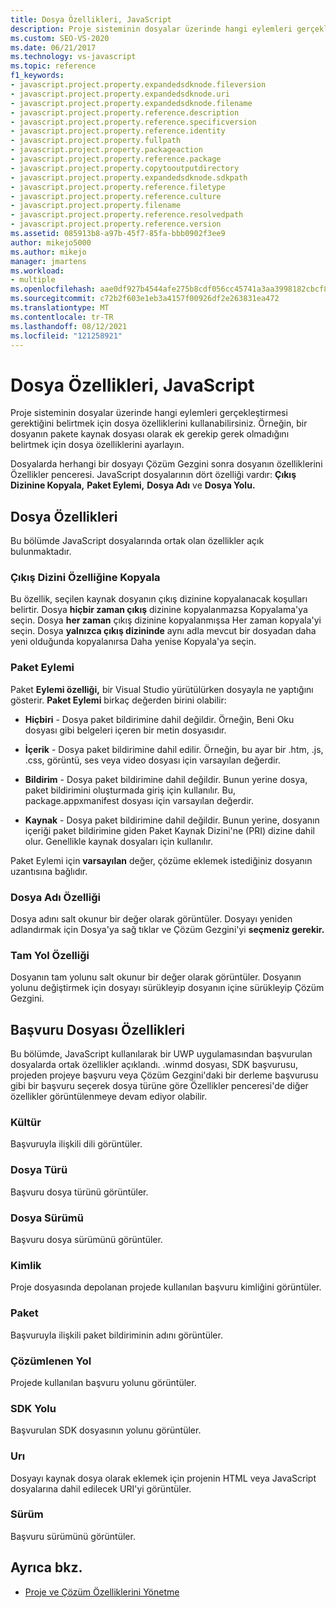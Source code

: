 ```yaml
---
title: Dosya Özellikleri, JavaScript
description: Proje sisteminin dosyalar üzerinde hangi eylemleri gerçekleştirmesi gerektiğini belirtmek için dosya özelliklerini kullanmayı öğrenin.
ms.custom: SEO-VS-2020
ms.date: 06/21/2017
ms.technology: vs-javascript
ms.topic: reference
f1_keywords:
- javascript.project.property.expandedsdknode.fileversion
- javascript.project.property.expandedsdknode.uri
- javascript.project.property.expandedsdknode.filename
- javascript.project.property.reference.description
- javascript.project.property.reference.specificversion
- javascript.project.property.reference.identity
- javascript.project.property.fullpath
- javascript.project.property.packageaction
- javascript.project.property.reference.package
- javascript.project.property.copytooutputdirectory
- javascript.project.property.expandedsdknode.sdkpath
- javascript.project.property.reference.filetype
- javascript.project.property.reference.culture
- javascript.project.property.filename
- javascript.project.property.reference.resolvedpath
- javascript.project.property.reference.version
ms.assetid: 085913b8-a97b-45f7-85fa-bbb0902f3ee9
author: mikejo5000
ms.author: mikejo
manager: jmartens
ms.workload:
- multiple
ms.openlocfilehash: aae0df927b4544afe275b8cdf056cc45741a3aa3998182cbcf809b3c2b1f6005
ms.sourcegitcommit: c72b2f603e1eb3a4157f00926df2e263831ea472
ms.translationtype: MT
ms.contentlocale: tr-TR
ms.lasthandoff: 08/12/2021
ms.locfileid: "121258921"
---
```

# <a name="file-properties-javascript"></a>Dosya Özellikleri, JavaScript

Proje sisteminin dosyalar üzerinde hangi eylemleri gerçekleştirmesi gerektiğini belirtmek için dosya özelliklerini kullanabilirsiniz. Örneğin, bir dosyanın pakete kaynak dosyası olarak ek gerekip gerek olmadığını belirtmek için dosya özelliklerini ayarlayın.

Dosyalarda herhangi bir dosyayı Çözüm Gezgini sonra dosyanın özelliklerini Özellikler penceresi. JavaScript dosyalarının dört özelliği vardır: **Çıkış Dizinine Kopyala,** **Paket Eylemi,** **Dosya Adı** ve **Dosya Yolu.**

## <a name="file-properties"></a>Dosya Özellikleri
Bu bölümde JavaScript dosyalarında ortak olan özellikler açık bulunmaktadır.

### <a name="copy-to-output-directory-property"></a>Çıkış Dizini Özelliğine Kopyala
Bu özellik, seçilen kaynak dosyanın çıkış dizinine kopyalanacak koşulları belirtir. Dosya **hiçbir zaman çıkış** dizinine kopyalanmazsa Kopyalama'ya seçin. Dosya **her zaman** çıkış dizinine kopyalanmışsa Her zaman kopyala'yi seçin. Dosya **yalnızca çıkış dizininde** aynı adla mevcut bir dosyadan daha yeni olduğunda kopyalanırsa Daha yenise Kopyala'ya seçin.

### <a name="package-action"></a>Paket Eylemi
Paket **Eylemi özelliği,** bir Visual Studio yürütülürken dosyayla ne yaptığını gösterir. **Paket Eylemi** birkaç değerden birini olabilir:

- **Hiçbiri** - Dosya paket bildirimine dahil değildir. Örneğin, Beni Oku dosyası gibi belgeleri içeren bir metin dosyasıdır.

- **İçerik** - Dosya paket bildirimine dahil edilir. Örneğin, bu ayar bir .htm, .js, .css, görüntü, ses veya video dosyası için varsayılan değerdir.

- **Bildirim** - Dosya paket bildirimine dahil değildir. Bunun yerine dosya, paket bildirimini oluşturmada giriş için kullanılır. Bu, package.appxmanifest dosyası için varsayılan değerdir.

- **Kaynak** - Dosya paket bildirimine dahil değildir. Bunun yerine, dosyanın içeriği paket bildirimine giden Paket Kaynak Dizini'ne (PRI) dizine dahil olur. Genellikle kaynak dosyaları için kullanılır.

Paket Eylemi için **varsayılan** değer, çözüme eklemek istediğiniz dosyanın uzantısına bağlıdır.

### <a name="file-name-property"></a>Dosya Adı Özelliği
Dosya adını salt okunur bir değer olarak görüntüler. Dosyayı yeniden adlandırmak için Dosya'ya sağ tıklar ve Çözüm Gezgini'yi **seçmeniz gerekir.**

### <a name="full-path-property"></a>Tam Yol Özelliği
Dosyanın tam yolunu salt okunur bir değer olarak görüntüler. Dosyanın yolunu değiştirmek için dosyayı sürükleyip dosyanın içine sürükleyip Çözüm Gezgini.

## <a name="reference-file-properties"></a>Başvuru Dosyası Özellikleri
Bu bölümde, JavaScript kullanılarak bir UWP uygulamasından başvurulan dosyalarda ortak özellikler açıklandı. .winmd dosyası, SDK başvurusu, projeden projeye başvuru veya Çözüm Gezgini'daki bir derleme başvurusu gibi bir başvuru seçerek dosya türüne göre Özellikler penceresi'de diğer özellikler görüntülenmeye devam ediyor olabilir.

### <a name="culture"></a>Kültür
Başvuruyla ilişkili dili görüntüler.

### <a name="file-type"></a>Dosya Türü
Başvuru dosya türünü görüntüler.

### <a name="file-version"></a>Dosya Sürümü
Başvuru dosya sürümünü görüntüler.

### <a name="identity"></a>Kimlik
Proje dosyasında depolanan projede kullanılan başvuru kimliğini görüntüler.

### <a name="package"></a>Paket
Başvuruyla ilişkili paket bildiriminin adını görüntüler.

### <a name="resolved-path"></a>Çözümlenen Yol
Projede kullanılan başvuru yolunu görüntüler.

### <a name="sdk-path"></a>SDK Yolu
Başvurulan SDK dosyasının yolunu görüntüler.

### <a name="uri"></a>Urı
Dosyayı kaynak dosya olarak eklemek için projenin HTML veya JavaScript dosyalarına dahil edilecek URI'yi görüntüler.

### <a name="version"></a>Sürüm
Başvuru sürümünü görüntüler.

## <a name="see-also"></a>Ayrıca bkz.

- [Proje ve Çözüm Özelliklerini Yönetme](../../ide/managing-project-and-solution-properties.md)
